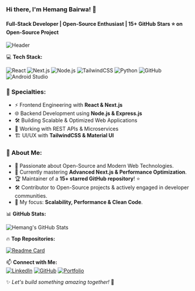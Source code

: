 ### Hi there, I'm Hemang Bairwa! 👋  
#### Full-Stack Developer | Open-Source Enthusiast | 15+ GitHub Stars ⭐ on Open-Source Project

![Header](https://capsule-render.vercel.app/api?type=waving&color=gradient&height=200&section=header&text=Hemang%20Bairwa&fontSize=40&fontAlignY=35)

💻 **Tech Stack:**

![React](https://img.shields.io/badge/-React-61DAFB?style=flat&logo=react&logoColor=white) 
![Next.js](https://img.shields.io/badge/-Next.js-000000?style=flat&logo=nextdotjs) 
![Node.js](https://img.shields.io/badge/-Node.js-339933?style=flat&logo=node.js&logoColor=white)
![TailwindCSS](https://img.shields.io/badge/-TailwindCSS-38B2AC?style=flat&logo=tailwind-css&logoColor=white)
![Python](https://img.shields.io/badge/-Python-3776AB?style=flat&logo=python&logoColor=white)
![GitHub](https://img.shields.io/badge/-GitHub-181717?style=flat&logo=github)
![Android Studio](https://img.shields.io/badge/-Android_Studio-3DDC84?style=flat&logo=android-studio&logoColor=white)

### 🔹 Specialties:
- ⚡ Frontend Engineering with **React & Next.js**
- 🌐 Backend Development using **Node.js & Express.js**
- 🛠️ Building Scalable & Optimized Web Applications
- 📡 Working with REST APIs & Microservices
- 🏗️ UI/UX with **TailwindCSS & Material UI**

### 🚀 About Me:
- 🔭 Passionate about Open-Source and Modern Web Technologies.
- 🌱 Currently mastering **Advanced Next.js & Performance Optimization**.
- 🏆 Maintainer of a **15+ starred GitHub repository**! ⭐
- 🛠️ Contributor to Open-Source projects & actively engaged in developer communities.
- 🎯 My focus: **Scalability, Performance & Clean Code**.

📊 **GitHub Stats:**

![Hemang's GitHub Stats](https://github-readme-stats.vercel.app/api?username=hemang-2001&show_icons=true&theme=radical)

🔥 **Top Repositories:**

[![Readme Card](https://github-readme-stats.vercel.app/api/pin/?username=hemang-2001&repo=smartube&theme=radical)](https://github.com/hemang-2001/smartube)

📫 **Connect with Me:**  
[![LinkedIn](https://img.shields.io/badge/-LinkedIn-blue?style=flat&logo=linkedin)](https://www.linkedin.com/in/-hemangb/)
[![GitHub](https://img.shields.io/badge/-GitHub-181717?style=flat&logo=github)](https://github.com/hemang-2001)
[![Portfolio](https://img.shields.io/badge/-Portfolio-black?style=flat&logo=vercel)](https://hemang-2001.github.io)  

✨ _Let's build something amazing together!_ 🚀
